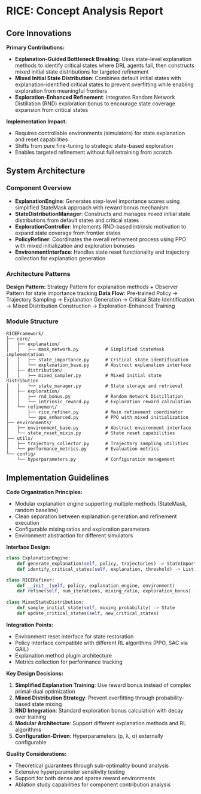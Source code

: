 # RICE: Concept Analysis Report

## Core Innovations

**Primary Contributions:**
- **Explanation-Guided Bottleneck Breaking**: Uses state-level explanation methods to identify critical states where DRL agents fail, then constructs mixed initial state distributions for targeted refinement
- **Mixed Initial State Distribution**: Combines default initial states with explanation-identified critical states to prevent overfitting while enabling exploration from meaningful frontiers
- **Exploration-Enhanced Refinement**: Integrates Random Network Distillation (RND) exploration bonus to encourage state coverage expansion from critical states

**Implementation Impact:**
- Requires controllable environments (simulators) for state explanation and reset capabilities
- Shifts from pure fine-tuning to strategic state-based exploration
- Enables targeted refinement without full retraining from scratch

## System Architecture

### Component Overview
- **ExplanationEngine**: Generates step-level importance scores using simplified StateMask approach with reward bonus mechanism
- **StateDistributionManager**: Constructs and manages mixed initial state distributions from default states and critical states
- **ExplorationController**: Implements RND-based intrinsic motivation to expand state coverage from frontier states  
- **PolicyRefiner**: Coordinates the overall refinement process using PPO with mixed initialization and exploration bonuses
- **EnvironmentInterface**: Handles state reset functionality and trajectory collection for explanation generation

### Architecture Patterns
**Design Pattern:** Strategy Pattern for explanation methods + Observer Pattern for state importance tracking
**Data Flow:** Pre-trained Policy → Trajectory Sampling → Explanation Generation → Critical State Identification → Mixed Distribution Construction → Exploration-Enhanced Training

### Module Structure
```
RICEFramework/
├── core/
│   ├── explanation/
│   │   ├── mask_network.py          # Simplified StateMask implementation
│   │   ├── state_importance.py      # Critical state identification
│   │   └── explanation_base.py      # Abstract explanation interface
│   ├── distribution/
│   │   ├── mixed_sampler.py         # Mixed initial state distribution
│   │   └── state_manager.py         # State storage and retrieval
│   ├── exploration/
│   │   ├── rnd_bonus.py             # Random Network Distillation
│   │   └── intrinsic_reward.py      # Exploration reward calculation
│   └── refinement/
│       ├── rice_refiner.py          # Main refinement coordinator
│       └── ppo_enhanced.py          # PPO with mixed initialization
├── environments/
│   ├── environment_base.py          # Abstract environment interface
│   └── state_reset_mixin.py         # State reset capabilities
├── utils/
│   ├── trajectory_collector.py      # Trajectory sampling utilities
│   └── performance_metrics.py       # Evaluation metrics
└── config/
    └── hyperparameters.py           # Configuration management
```

## Implementation Guidelines

**Code Organization Principles:**
- Modular explanation engine supporting multiple methods (StateMask, random baseline)
- Clean separation between explanation generation and refinement execution
- Configurable mixing ratios and exploration parameters
- Environment abstraction for different simulators

**Interface Design:**
```python
class ExplanationEngine:
    def generate_explanation(self, policy, trajectories) -> StateImportanceMap
    def identify_critical_states(self, explanation, threshold) -> List[State]

class RICERefiner:
    def __init__(self, policy, explanation_engine, environment)
    def refine(self, num_iterations, mixing_ratio, exploration_bonus) -> Policy
    
class MixedStateDistribution:
    def sample_initial_state(self, mixing_probability) -> State
    def update_critical_states(self, new_critical_states)
```

**Integration Points:**
- Environment reset interface for state restoration
- Policy interface compatible with different RL algorithms (PPO, SAC via GAIL)
- Explanation method plugin architecture
- Metrics collection for performance tracking

**Key Design Decisions:**
1. **Simplified Explanation Training**: Use reward bonus instead of complex primal-dual optimization
2. **Mixed Distribution Strategy**: Prevent overfitting through probability-based state mixing
3. **RND Integration**: Standard exploration bonus calculation with decay over training
4. **Modular Architecture**: Support different explanation methods and RL algorithms
5. **Configuration-Driven**: Hyperparameters (p, λ, α) externally configurable

**Quality Considerations:**
- Theoretical guarantees through sub-optimality bound analysis
- Extensive hyperparameter sensitivity testing
- Support for both dense and sparse reward environments
- Ablation study capabilities for component contribution analysis
